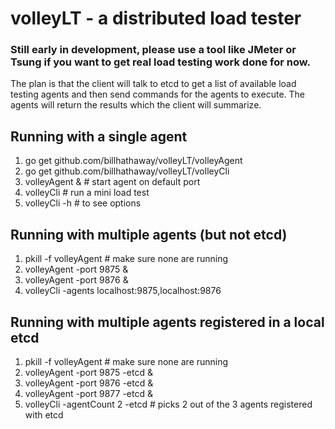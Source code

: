 volleyLT - a distributed load tester
==
### Still early in development, please use a tool like JMeter or Tsung if you want to get real load testing work done for now.


The plan is that the client will talk to etcd to get a list of available load testing agents and then send commands for the agents to execute.
The agents will return the results which the client will summarize.


Running with a single agent
--
1. go get github.com/billhathaway/volleyLT/volleyAgent
2. go get github.com/billhathaway/volleyLT/volleyCli
3. volleyAgent & # start agent on default port
4. volleyCli     # run a mini load test
5. volleyCli -h  # to see options

Running with multiple agents (but not etcd)
--
1. pkill -f volleyAgent # make sure none are running
2. volleyAgent -port 9875 &
3. volleyAgent -port 9876 &
4. volleyCli -agents localhost:9875,localhost:9876

Running with multiple agents registered in a local etcd
--
1. pkill -f volleyAgent  # make sure none are running
2. volleyAgent -port 9875 -etcd &
3. volleyAgent -port 9876 -etcd &
4. volleyAgent -port 9877 -etcd &
5. volleyCli -agentCount 2 -etcd  # picks 2 out of the 3 agents registered with etcd





